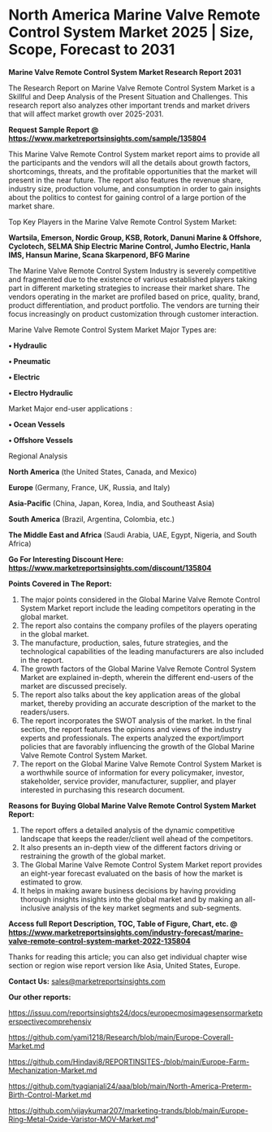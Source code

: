  # North America Marine Valve Remote Control System Market 2025 | Size, Scope, Forecast to 2031

<strong>Marine Valve Remote Control System Market Research Report 2031</strong>

The Research Report on Marine Valve Remote Control System Market is a Skillful and Deep Analysis of the Present Situation and Challenges. This research report also analyzes other important trends and market drivers that will affect market growth over 2025-2031.

<strong>Request Sample Report @ <a href=https://www.marketreportsinsights.com/sample/135804>https://www.marketreportsinsights.com/sample/135804</a></strong>

This Marine Valve Remote Control System market report aims to provide all the participants and the vendors will all the details about growth factors, shortcomings, threats, and the profitable opportunities that the market will present in the near future. The report also features the revenue share, industry size, production volume, and consumption in order to gain insights about the politics to contest for gaining control of a large portion of the market share.

Top Key Players in the Marine Valve Remote Control System Market:

<strong>Wartsila, Emerson, Nordic Group, KSB, Rotork, Danuni Marine & Offshore, Cyclotech, SELMA Ship Electric Marine Control, Jumho Electric, Hanla IMS, Hansun Marine, Scana Skarpenord, BFG Marine</strong>

The Marine Valve Remote Control System Industry is severely competitive and fragmented due to the existence of various established players taking part in different marketing strategies to increase their market share. The vendors operating in the market are profiled based on price, quality, brand, product differentiation, and product portfolio. The vendors are turning their focus increasingly on product customization through customer interaction.

Marine Valve Remote Control System Market Major Types are:

<strong>• Hydraulic

• Pneumatic

• Electric

• Electro Hydraulic</strong>

Market Major end-user applications :

<strong>• Ocean Vessels

• Offshore Vessels</strong>

Regional Analysis

</u><strong><b>North America</b></strong> (the United States, Canada, and Mexico)

<strong><b>Europe </b></strong>(Germany, France, UK, Russia, and Italy)

<strong><b>Asia-Pacific</b></strong> (China, Japan, Korea, India, and Southeast Asia)

<strong><b>South America</b></strong> (Brazil, Argentina, Colombia, etc.)

<strong><b>The Middle East and Africa</b></strong> (Saudi Arabia, UAE, Egypt, Nigeria, and South Africa)

<strong>Go For Interesting Discount Here: <a href=https://www.marketreportsinsights.com/discount/135804>https://www.marketreportsinsights.com/discount/135804</a></strong>

<strong>Points Covered in The Report:</strong>
<ol>
  <li>The major points considered in the Global Marine Valve Remote Control System Market report include the leading competitors operating in the global market.</li>
  <li>The report also contains the company profiles of the players operating in the global market.</li>
  <li>The manufacture, production, sales, future strategies, and the technological capabilities of the leading manufacturers are also included in the report.</li>
  <li>The growth factors of the Global Marine Valve Remote Control System Market are explained in-depth, wherein the different end-users of the market are discussed precisely.</li>
  <li>The report also talks about the key application areas of the global market, thereby providing an accurate description of the market to the readers/users.</li>
  <li>The report incorporates the SWOT analysis of the market. In the final section, the report features the opinions and views of the industry experts and professionals. The experts analyzed the export/import policies that are favorably influencing the growth of the Global Marine Valve Remote Control System Market.</li>
  <li>The report on the Global Marine Valve Remote Control System Market is a worthwhile source of information for every policymaker, investor, stakeholder, service provider, manufacturer, supplier, and player interested in purchasing this research document.</li>
</ol>
<strong>Reasons for Buying Global Marine Valve Remote Control System Market Report:</strong>

<ol>
  <li>The report offers a detailed analysis of the dynamic competitive landscape that keeps the reader/client well ahead of the competitors.</li>
  <li>It also presents an in-depth view of the different factors driving or restraining the growth of the global market.</li>
  <li>The Global Marine Valve Remote Control System Market report provides an eight-year forecast evaluated on the basis of how the market is estimated to grow.</li>
  <li>It helps in making aware business decisions by having providing thorough insights insights into the global market and by making an all-inclusive analysis of the key market segments and sub-segments.</li>
</ol>
<strong>Access full Report Description, TOC, Table of Figure, Chart, etc. @ <a href=https://www.marketreportsinsights.com/industry-forecast/marine-valve-remote-control-system-market-2022-135804>https://www.marketreportsinsights.com/industry-forecast/marine-valve-remote-control-system-market-2022-135804</a></strong>


Thanks for reading this article; you can also get individual chapter wise section or region wise report version like Asia, United States, Europe.

<strong>Contact Us:</strong>
sales@marketreportsinsights.com

<strong>Our other reports:</strong>

<a href=https://issuu.com/reportsinsights24/docs/europecmosimagesensormarketperspectivecomprehensiv>https://issuu.com/reportsinsights24/docs/europecmosimagesensormarketperspectivecomprehensiv</a>

<a href=https://github.com/yami1218/Research/blob/main/Europe-Coverall-Market.md>https://github.com/yami1218/Research/blob/main/Europe-Coverall-Market.md</a>

<a href=https://github.com/Hindavi8/REPORTINSITES-/blob/main/Europe-Farm-Mechanization-Market.md>https://github.com/Hindavi8/REPORTINSITES-/blob/main/Europe-Farm-Mechanization-Market.md</a>

<a href=https://github.com/tyagianjali24/aaa/blob/main/North-America-Preterm-Birth-Control-Market.md>https://github.com/tyagianjali24/aaa/blob/main/North-America-Preterm-Birth-Control-Market.md</a>

<a href=https://github.com/vijaykumar207/marketing-trands/blob/main/Europe-Ring-Metal-Oxide-Varistor-MOV-Market.md>https://github.com/vijaykumar207/marketing-trands/blob/main/Europe-Ring-Metal-Oxide-Varistor-MOV-Market.md</a>"
